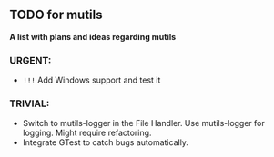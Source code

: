 ## TODO for mutils
**A list with plans and ideas regarding mutils**

### URGENT:
- `!!!` Add Windows support and test it

### TRIVIAL:
- Switch to mutils-logger in the File Handler. Use mutils-logger for logging. Might require refactoring.
- Integrate GTest to catch bugs automatically.
